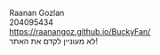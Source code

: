 Raanan Gozlan <br>
204095434 <br>
https://raanangoz.github.io/BuckyFan/ <br>
לא מעוניין לקדם את האתר!
